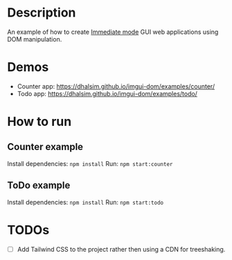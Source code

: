 # Description

An example of how to create [Immediate mode](https://en.wikipedia.org/wiki/Immediate_mode_(computer_graphics)) GUI web applications using DOM manipulation.

# Demos

* Counter app: https://dhalsim.github.io/imgui-dom/examples/counter/
* Todo app: https://dhalsim.github.io/imgui-dom/examples/todo/

# How to run

## Counter example

Install dependencies: `npm install`
Run: `npm start:counter`

## ToDo example

Install dependencies: `npm install`
Run: `npm start:todo`

# TODOs

- [ ] Add Tailwind CSS to the project rather then using a CDN for treeshaking.
